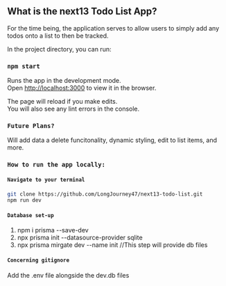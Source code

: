 ## What is the next13 Todo List App?
For the time being, the application serves to allow users to simply add any todos onto a list to then be tracked.

In the project directory, you can run:

### `npm start`

Runs the app in the development mode.<br />
Open [http://localhost:3000](http://localhost:3000) to view it in the browser.

The page will reload if you make edits.<br />
You will also see any lint errors in the console.

### `Future Plans?`

Will add data a delete funcitonality, dynamic styling, edit to list items, and more.

### `How to run the app locally:`

#### `Navigate to your terminal`
```bash
git clone https://github.com/LongJourney47/next13-todo-list.git
npm run dev
```
#### `Database set-up`
1. npm i prisma --save-dev
2. npx prisma init --datasource-provider sqlite
3. npx prisma mirgate dev --name init //This step will provide db files

#### `Concerning gitignore`
Add the .env file alongside the dev.db files

